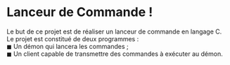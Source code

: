 # Lanceur de Commande !

Le but de ce projet est de réaliser un lanceur de commande en langage C. Le projet est constitué de deux programmes :  
◼ Un démon qui lancera les commandes ;  
◼ Un client capable de transmettre des commandes à exécuter au démon.
